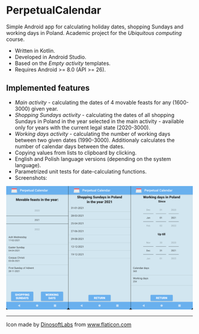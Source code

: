 # PerpetualCalendar
Simple Android app for calculating holiday dates, shopping Sundays and working days in Poland. Academic project for the *Ubiquitous computing* course.
* Written in Kotlin.
* Developed in Android Studio.
* Based on the *Empty activity* templates.
* Requires Android >= 8.0 (API >= 26).

## Implemented features
* *Main activity* - calculating the dates of 4 movable feasts for any (1600-3000) given year.
* *Shopping Sundays activity* - calculating the dates of all shopping Sundays in Poland in the year selected in the main activity - available only for years with the current legal state (2020-3000).
* *Working days activity* - calculating the number of working days between two given dates (1990-3000). Additionaly calculates the number of calendar days between the dates.
* Copying values from lists to clipboard by clicking.
* English and Polish language versions (depending on the system language).
* Parametrized unit tests for date-calculating functions.
* Screenshots:

![Screenshots](https://github.com/adam-handke/PerpetualCalendar/blob/main/screenshots.png?raw=true)
___
Icon made by <a href="https://www.flaticon.com/authors/dinosoftlabs" title="DinosoftLabs">DinosoftLabs</a> from <a href="https://www.flaticon.com/" title="Flaticon">www.flaticon.com</a>
